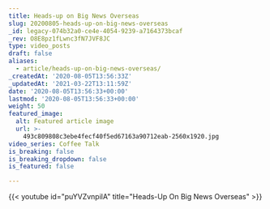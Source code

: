 ```yaml
---
title: Heads-up on Big News Overseas
slug: 20200805-heads-up-on-big-news-overseas
_id: legacy-074b32a0-ce4e-4054-9239-a7164373bcaf
_rev: O8E8pz1fLwnc3fN7JVF8JC
type: video_posts
draft: false
aliases:
  - article/heads-up-on-big-news-overseas/
_createdAt: '2020-08-05T13:56:33Z'
_updatedAt: '2021-03-22T13:11:59Z'
date: '2020-08-05T13:56:33+00:00'
lastmod: '2020-08-05T13:56:33+00:00'
weight: 50
featured_image:
  alt: Featured article image
  url: >-
    493c809808c3ebe4fecf40f5ed67163a90712eab-2560x1920.jpg
video_series: Coffee Talk
is_breaking: false
is_breaking_dropdown: false
is_featured: false

---
```

{{< youtube id="puYVZvnpilA" title="Heads-Up On Big News Overseas" >}}